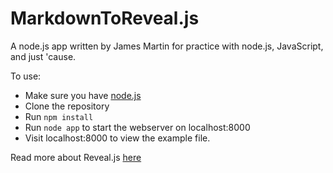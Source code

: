 MarkdownToReveal.js
========

A node.js app written by James Martin for practice with node.js, JavaScript, and just 'cause.

To use:

- Make sure you have [node.js](http://nodejs.org/)  
- Clone the repository  
- Run `npm install`
- Run `node app` to start the webserver on localhost:8000
- Visit localhost:8000 to view the example file.

Read more about Reveal.js [here](https://github.com/hakimel/reveal.js)
